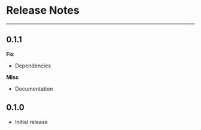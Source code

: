 # Release Notes
---

## 0.1.1

**Fix**
- Dependencies

**Misc**
- Documentation

## 0.1.0
- Initial release